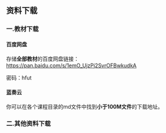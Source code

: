 ## 资料下载

### 一.教材下载

#### 百度网盘

存储**全部教材**的百度网盘链接：https://pan.baidu.com/s/1emO_UjzPj2SvrOFBwkudkA

密码：hfut

#### 蓝奏云

你可以在各个课程目录的md文件中找到**小于100M文件**的下载地址。

### 二.其他资料下载

